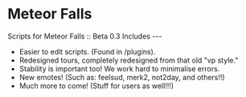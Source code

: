 Meteor Falls
=======

Scripts for Meteor Falls :: Beta 0.3
Includes ---

* Easier to edit scripts. (Found in /plugins).
* Redesigned tours, completely redesigned from that old "vp style."
* Stability is important too! We work hard to minimalise errors.
* New emotes! (Such as: feelsud, merk2, not2day, and others!!)
* Much more to come! (Stuff for users as well!!!)
